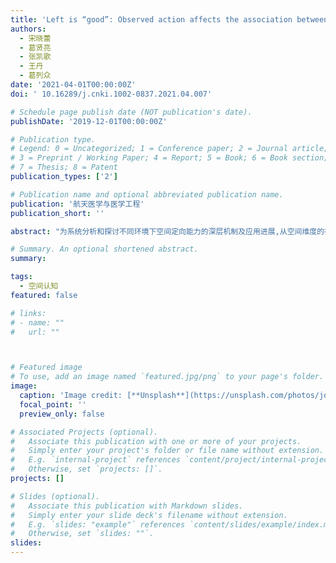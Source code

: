 ```yaml
---
title: 'Left is “good”: Observed action affects the association between horizontal space and affective valence'
authors:
  - 宋晓蕾
  - 葛贤亮
  - 张凯歌
  - 王丹
  - 葛列众
date: '2021-04-01T00:00:00Z'
doi: ' 10.16289/j.cnki.1002-0837.2021.04.007'

# Schedule page publish date (NOT publication's date).
publishDate: '2019-12-01T00:00:00Z'

# Publication type.
# Legend: 0 = Uncategorized; 1 = Conference paper; 2 = Journal article;
# 3 = Preprint / Working Paper; 4 = Report; 5 = Book; 6 = Book section;
# 7 = Thesis; 8 = Patent
publication_types: ['2']

# Publication name and optional abbreviated publication name.
publication: '航天医学与医学工程'
publication_short: ''

abstract: "为系统分析和探讨不同环境下空间定向能力的深层机制及应用进展,从空间维度的视角出发,系统介绍了目前在地面环境中对物理层面的二维和三维空间定向的测量研究和应用,以及在特因环境中对心理层面空间定向的研究范式以及空间定向障碍与训练的研究;在此基础上提出解释空间定向能力的参照原则假说、空间表征策略理论和空间相容性理论以及特因环境的感觉冲突理论,并尝试从工效学角度为空间定向能力的训练与提高从影响因素、任务范式及研究手段3方面提出展望。"

# Summary. An optional shortened abstract.
summary: 

tags:
  - 空间认知
featured: false

# links:
# - name: ""
#   url: ""



# Featured image
# To use, add an image named `featured.jpg/png` to your page's folder.
image:
  caption: 'Image credit: [**Unsplash**](https://unsplash.com/photos/jdD8gXaTZsc)'
  focal_point: ''
  preview_only: false

# Associated Projects (optional).
#   Associate this publication with one or more of your projects.
#   Simply enter your project's folder or file name without extension.
#   E.g. `internal-project` references `content/project/internal-project/index.md`.
#   Otherwise, set `projects: []`.
projects: []

# Slides (optional).
#   Associate this publication with Markdown slides.
#   Simply enter your slide deck's filename without extension.
#   E.g. `slides: "example"` references `content/slides/example/index.md`.
#   Otherwise, set `slides: ""`.
slides:
---
```


